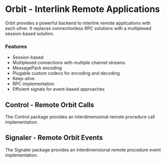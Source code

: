 # Orbit - Interlink Remote Applications

Orbit provides a powerful backend to interlink remote applications with each other.
It replaces connectionless RPC solutions with a multiplexed session-based solution.

### Features

- Session-based
- Multiplexed connections with multiple channel streams
- MessagePack encoding
- Plugable custom codecs for encoding and decoding
- Keep-alive
- RPC implementation
- Efficient signals for event-based approaches

## Control - Remote Orbit Calls

The Control package provides an interdimensional remote procedure call implementation.

## Signaler - Remote Orbit Events

The Signaler package provides an interdimensional remote procedure event implementation.
